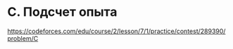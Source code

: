 # C. Подсчет опыта

https://codeforces.com/edu/course/2/lesson/7/1/practice/contest/289390/problem/C

